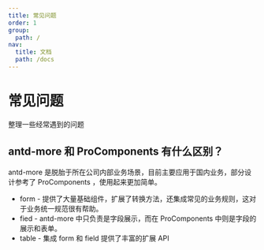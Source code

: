 ```yaml
---
title: 常见问题
order: 1
group:
  path: /
nav:
  title: 文档
  path: /docs
---
```


# 常见问题

整理一些经常遇到的问题

## antd-more 和 ProComponents 有什么区别？

antd-more 是脱胎于所在公司内部业务场景，目前主要应用于国内业务，部分设计参考了 ProComponents ，使用起来更加简单。

- form - 提供了大量基础组件，扩展了转换方法，还集成常见的业务规则，这对于业务统一规范很有帮助。
- fied - antd-more 中只负责是字段展示，而在 ProComponents 中则是字段的展示和表单。
- table - 集成 form 和 field 提供了丰富的扩展 API
